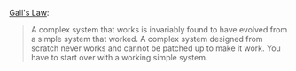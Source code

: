 [Gall's Law](https://en.wikipedia.org/wiki/John_Gall_(author)#Gall's_law):

> A complex system that works is invariably found to have evolved from a simple
> system that worked.  A complex system designed from scratch never works and
> cannot be patched up to make it work.  You have to start over with a working
> simple system.
